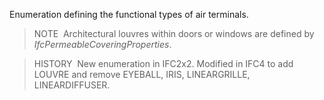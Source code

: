 Enumeration defining the functional types of air terminals.

> NOTE&nbsp; Architectural louvres within doors or windows are defined by _IfcPermeableCoveringProperties_.

> HISTORY&nbsp; New enumeration in IFC2x2. Modified in IFC4 to add LOUVRE and remove EYEBALL, IRIS, LINEARGRILLE, LINEARDIFFUSER.
